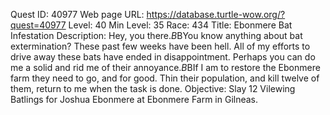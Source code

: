 Quest ID: 40977
Web page URL: https://database.turtle-wow.org/?quest=40977
Level: 40
Min Level: 35
Race: 434
Title: Ebonmere Bat Infestation
Description: Hey, you there.$B$BYou know anything about bat extermination? These past few weeks have been hell. All of my efforts to drive away these bats have ended in disappointment. Perhaps you can do me a solid and rid me of their annoyance.$B$BIf I am to restore the Ebonmere farm they need to go, and for good. Thin their population, and kill twelve of them, return to me when the task is done.
Objective: Slay 12 Vilewing Batlings for Joshua Ebonmere at Ebonmere Farm in Gilneas.
